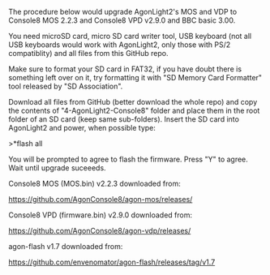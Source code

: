 The procedure below would upgrade AgonLight2's MOS and VDP to Console8 MOS 2.2.3 and Console8 VPD v2.9.0 and BBC basic 3.00.

You need microSD card, micro SD card writer tool, USB keyboard (not all USB keyboards would work with AgonLight2, only those with PS/2 compatiblity) and all files from this GitHub repo.

Make sure to format your SD card in FAT32, if you have doubt there is something left over on it, try formatting it with "SD Memory Card Formatter" tool released by "SD Association".

Download all files from GitHub (better download the whole repo) and copy the contents of "4-AgonLight2-Console8" folder and place them in the root folder of an SD card (keep same sub-folders). Insert the SD card into AgonLight2 and power, when possible type:

\>*flash all

You will be prompted to agree to flash the firmware. Press "Y" to agree. Wait until upgrade suceeeds.

Console8 MOS (MOS.bin) v2.2.3 downloaded from:

https://github.com/AgonConsole8/agon-mos/releases/

Console8 VPD (firmware.bin) v2.9.0 downloaded from:

https://github.com/AgonConsole8/agon-vdp/releases/

agon-flash v1.7 downloaded from:

https://github.com/envenomator/agon-flash/releases/tag/v1.7
